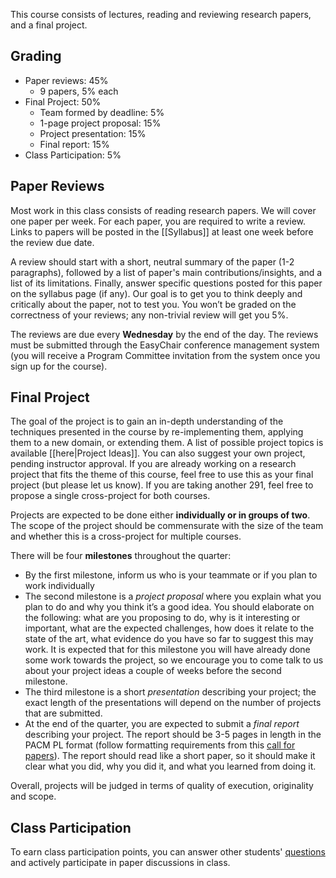 This course consists of lectures, reading and reviewing research papers, and a final project.

## Grading

* Paper reviews: 45%
  * 9 papers, 5% each
* Final Project: 50%
  * Team formed by deadline: 5%
  * 1-page project proposal: 15%
  * Project presentation: 15%
  * Final report: 15%
* Class Participation: 5%

## Paper Reviews

Most work in this class consists of reading research papers. We will cover one paper per week. For each paper, you are required to write a review. Links to papers will be posted in the [[Syllabus]] at least one week before the review due date.

A review should start with a short, neutral summary of the paper (1-2 paragraphs), followed by a list of paper's main contributions/insights, and a list of its limitations. Finally, answer specific questions posted for this paper on the syllabus page (if any). Our goal is to get you to think deeply and critically about the paper, not to test you. You won’t be graded on the correctness of your reviews; any non-trivial review will get you 5%.

The reviews are due every **Wednesday** by the end of the day. The reviews must be submitted through the EasyChair conference management system (you will receive a Program Committee invitation from the system once you sign up for the course).

## Final Project

The goal of the project is to gain an in-depth understanding of the techniques presented in the course by re-implementing them, applying them to a new domain, or extending them. A list of possible project topics is available [[here|Project Ideas]]. You can also suggest your own project, pending instructor approval. If you are already working on a research project that fits the theme of this course, feel free to use this as your final project (but please let us know). If you are taking another 291, feel free to propose a single cross-project for both courses.

Projects are expected to be done either **individually or in groups of two**. The scope of the project should be commensurate with the size of the team and whether this is a cross-project for multiple courses. 

There will be four **milestones** throughout the quarter:
* By the first milestone, inform us who is your teammate or if you plan to work individually
* The second milestone is a *project proposal* where you explain what you plan to do and why you think it’s a good idea. You should elaborate on the following: what are you proposing to do, why is it interesting or important, what  are the expected challenges, how does it relate to the state of the art, what evidence do you have so far to suggest this may work. It is expected that for this milestone you will have already done some work towards the project, so we encourage you to come talk to us about your project ideas a couple of weeks before the second milestone.
* The third milestone is a short *presentation* describing your project; the exact length of the presentations will depend on the number of projects that are submitted. 
* At the end of the quarter, you are expected to submit a *final report* describing your project. The report should be 3-5 pages in length in the PACM PL format (follow formatting requirements from this [call for papers](https://popl19.sigplan.org/track/POPL-2019-Research-Papers#POPL-2019-Call-for-Papers)). The report should read like a short paper, so it should make it clear what you did, why you did it, and what you learned from doing it.

Overall, projects will be judged in terms of quality of execution, originality and scope.    

## Class Participation

To earn class participation points, you can answer other students' [questions](https://github.com/nadia-polikarpova/cse291-program-synthesis/issues) and actively participate in paper discussions in class.
